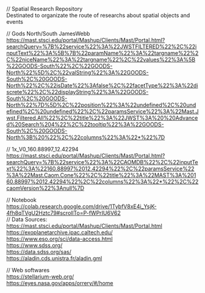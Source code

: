 // Spatial Research Repository  
Destinated to organizate the route of researchs about spatial objects and events  
  
// Gods North/South JamesWebb  
https://mast.stsci.edu/portal/Mashup/Clients/Mast/Portal.html?searchQuery=%7B%22service%22%3A%22JWSTFILTERED%22%2C%22inputText%22%3A%5B%7B%22paramName%22%3A%22targname%22%2C%22niceName%22%3A%22targname%22%2C%22values%22%3A%5B%22GOODS-South%22%2C%22GOODS-North%22%5D%2C%22valString%22%3A%22GOODS-South%2C%20GOODS-North%22%2C%22isDate%22%3Afalse%2C%22facetType%22%3A%22discrete%22%2C%22displayString%22%3A%22GOODS-South%2C%20GOODS-North%22%7D%5D%2C%22position%22%3A%22undefined%2C%20undefined%2C%20undefined%22%2C%22paramsService%22%3A%22Mast.Jwst.Filtered.All%22%2C%22title%22%3A%22JWST%3A%20%20Advanced%20Search%204%22%2C%22tooltip%22%3A%22GOODS-South%2C%20GOODS-North%3B%20%22%2C%22columns%22%3A%22*%22%7D

// 1x_V0_160.88997_12.42294  
https://mast.stsci.edu/portal/Mashup/Clients/Mast/Portal.html?searchQuery=%7B%22service%22%3A%22CAOMDB%22%2C%22inputText%22%3A%22160.88997%2012.42294%22%2C%22paramsService%22%3A%22Mast.Caom.Cone%22%2C%22title%22%3A%22MAST%3A%20160.88997%2012.42294%22%2C%22columns%22%3A%22*%22%2C%22caomVersion%22%3Anull%7D  
  
// Notebook  
https://colab.research.google.com/drive/1TybfV8xE4i_YsjK-4fh8qTVgU2Hztc79#scrollTo=P-fWPrIU6V62  
// Data Sources:  
https://mast.stsci.edu/portal/Mashup/Clients/Mast/Portal.html  
https://exoplanetarchive.ipac.caltech.edu/  
https://www.eso.org/sci/data-access.html  
https://www.sdss.org/  
https://data.sdss.org/sas/  
https://aladin.cds.unistra.fr/aladin.gml  

// Web softwares  
https://stellarium-web.org/  
https://eyes.nasa.gov/apps/orrery/#/home    
